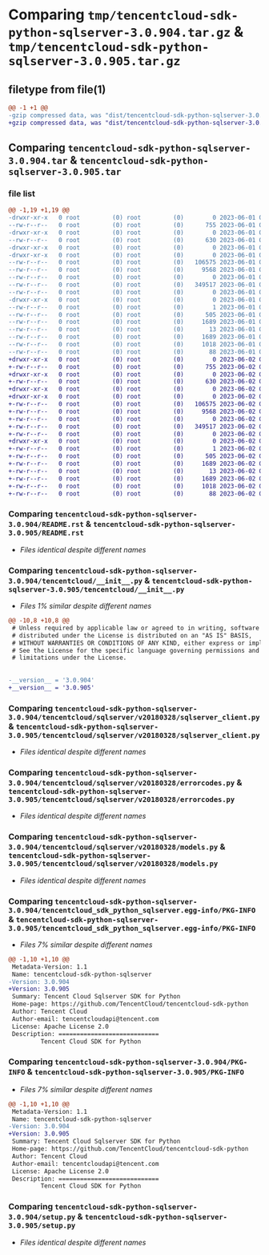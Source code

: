 # Comparing `tmp/tencentcloud-sdk-python-sqlserver-3.0.904.tar.gz` & `tmp/tencentcloud-sdk-python-sqlserver-3.0.905.tar.gz`

## filetype from file(1)

```diff
@@ -1 +1 @@
-gzip compressed data, was "dist/tencentcloud-sdk-python-sqlserver-3.0.904.tar", last modified: Thu Jun  1 02:45:08 2023, max compression
+gzip compressed data, was "dist/tencentcloud-sdk-python-sqlserver-3.0.905.tar", last modified: Fri Jun  2 00:38:05 2023, max compression
```

## Comparing `tencentcloud-sdk-python-sqlserver-3.0.904.tar` & `tencentcloud-sdk-python-sqlserver-3.0.905.tar`

### file list

```diff
@@ -1,19 +1,19 @@
-drwxr-xr-x   0 root         (0) root         (0)        0 2023-06-01 02:45:08.000000 tencentcloud-sdk-python-sqlserver-3.0.904/
--rw-r--r--   0 root         (0) root         (0)      755 2023-06-01 02:45:08.000000 tencentcloud-sdk-python-sqlserver-3.0.904/README.rst
-drwxr-xr-x   0 root         (0) root         (0)        0 2023-06-01 02:45:08.000000 tencentcloud-sdk-python-sqlserver-3.0.904/tencentcloud/
--rw-r--r--   0 root         (0) root         (0)      630 2023-06-01 02:45:08.000000 tencentcloud-sdk-python-sqlserver-3.0.904/tencentcloud/__init__.py
-drwxr-xr-x   0 root         (0) root         (0)        0 2023-06-01 02:45:08.000000 tencentcloud-sdk-python-sqlserver-3.0.904/tencentcloud/sqlserver/
-drwxr-xr-x   0 root         (0) root         (0)        0 2023-06-01 02:45:08.000000 tencentcloud-sdk-python-sqlserver-3.0.904/tencentcloud/sqlserver/v20180328/
--rw-r--r--   0 root         (0) root         (0)   106575 2023-06-01 02:45:08.000000 tencentcloud-sdk-python-sqlserver-3.0.904/tencentcloud/sqlserver/v20180328/sqlserver_client.py
--rw-r--r--   0 root         (0) root         (0)     9568 2023-06-01 02:45:08.000000 tencentcloud-sdk-python-sqlserver-3.0.904/tencentcloud/sqlserver/v20180328/errorcodes.py
--rw-r--r--   0 root         (0) root         (0)        0 2023-06-01 02:45:08.000000 tencentcloud-sdk-python-sqlserver-3.0.904/tencentcloud/sqlserver/v20180328/__init__.py
--rw-r--r--   0 root         (0) root         (0)   349517 2023-06-01 02:45:08.000000 tencentcloud-sdk-python-sqlserver-3.0.904/tencentcloud/sqlserver/v20180328/models.py
--rw-r--r--   0 root         (0) root         (0)        0 2023-06-01 02:45:08.000000 tencentcloud-sdk-python-sqlserver-3.0.904/tencentcloud/sqlserver/__init__.py
-drwxr-xr-x   0 root         (0) root         (0)        0 2023-06-01 02:45:08.000000 tencentcloud-sdk-python-sqlserver-3.0.904/tencentcloud_sdk_python_sqlserver.egg-info/
--rw-r--r--   0 root         (0) root         (0)        1 2023-06-01 02:45:08.000000 tencentcloud-sdk-python-sqlserver-3.0.904/tencentcloud_sdk_python_sqlserver.egg-info/dependency_links.txt
--rw-r--r--   0 root         (0) root         (0)      505 2023-06-01 02:45:08.000000 tencentcloud-sdk-python-sqlserver-3.0.904/tencentcloud_sdk_python_sqlserver.egg-info/SOURCES.txt
--rw-r--r--   0 root         (0) root         (0)     1689 2023-06-01 02:45:08.000000 tencentcloud-sdk-python-sqlserver-3.0.904/tencentcloud_sdk_python_sqlserver.egg-info/PKG-INFO
--rw-r--r--   0 root         (0) root         (0)       13 2023-06-01 02:45:08.000000 tencentcloud-sdk-python-sqlserver-3.0.904/tencentcloud_sdk_python_sqlserver.egg-info/top_level.txt
--rw-r--r--   0 root         (0) root         (0)     1689 2023-06-01 02:45:08.000000 tencentcloud-sdk-python-sqlserver-3.0.904/PKG-INFO
--rw-r--r--   0 root         (0) root         (0)     1018 2023-06-01 02:45:08.000000 tencentcloud-sdk-python-sqlserver-3.0.904/setup.py
--rw-r--r--   0 root         (0) root         (0)       88 2023-06-01 02:45:08.000000 tencentcloud-sdk-python-sqlserver-3.0.904/setup.cfg
+drwxr-xr-x   0 root         (0) root         (0)        0 2023-06-02 00:38:05.000000 tencentcloud-sdk-python-sqlserver-3.0.905/
+-rw-r--r--   0 root         (0) root         (0)      755 2023-06-02 00:38:05.000000 tencentcloud-sdk-python-sqlserver-3.0.905/README.rst
+drwxr-xr-x   0 root         (0) root         (0)        0 2023-06-02 00:38:05.000000 tencentcloud-sdk-python-sqlserver-3.0.905/tencentcloud/
+-rw-r--r--   0 root         (0) root         (0)      630 2023-06-02 00:38:05.000000 tencentcloud-sdk-python-sqlserver-3.0.905/tencentcloud/__init__.py
+drwxr-xr-x   0 root         (0) root         (0)        0 2023-06-02 00:38:05.000000 tencentcloud-sdk-python-sqlserver-3.0.905/tencentcloud/sqlserver/
+drwxr-xr-x   0 root         (0) root         (0)        0 2023-06-02 00:38:05.000000 tencentcloud-sdk-python-sqlserver-3.0.905/tencentcloud/sqlserver/v20180328/
+-rw-r--r--   0 root         (0) root         (0)   106575 2023-06-02 00:38:05.000000 tencentcloud-sdk-python-sqlserver-3.0.905/tencentcloud/sqlserver/v20180328/sqlserver_client.py
+-rw-r--r--   0 root         (0) root         (0)     9568 2023-06-02 00:38:05.000000 tencentcloud-sdk-python-sqlserver-3.0.905/tencentcloud/sqlserver/v20180328/errorcodes.py
+-rw-r--r--   0 root         (0) root         (0)        0 2023-06-02 00:38:05.000000 tencentcloud-sdk-python-sqlserver-3.0.905/tencentcloud/sqlserver/v20180328/__init__.py
+-rw-r--r--   0 root         (0) root         (0)   349517 2023-06-02 00:38:05.000000 tencentcloud-sdk-python-sqlserver-3.0.905/tencentcloud/sqlserver/v20180328/models.py
+-rw-r--r--   0 root         (0) root         (0)        0 2023-06-02 00:38:05.000000 tencentcloud-sdk-python-sqlserver-3.0.905/tencentcloud/sqlserver/__init__.py
+drwxr-xr-x   0 root         (0) root         (0)        0 2023-06-02 00:38:05.000000 tencentcloud-sdk-python-sqlserver-3.0.905/tencentcloud_sdk_python_sqlserver.egg-info/
+-rw-r--r--   0 root         (0) root         (0)        1 2023-06-02 00:38:05.000000 tencentcloud-sdk-python-sqlserver-3.0.905/tencentcloud_sdk_python_sqlserver.egg-info/dependency_links.txt
+-rw-r--r--   0 root         (0) root         (0)      505 2023-06-02 00:38:05.000000 tencentcloud-sdk-python-sqlserver-3.0.905/tencentcloud_sdk_python_sqlserver.egg-info/SOURCES.txt
+-rw-r--r--   0 root         (0) root         (0)     1689 2023-06-02 00:38:05.000000 tencentcloud-sdk-python-sqlserver-3.0.905/tencentcloud_sdk_python_sqlserver.egg-info/PKG-INFO
+-rw-r--r--   0 root         (0) root         (0)       13 2023-06-02 00:38:05.000000 tencentcloud-sdk-python-sqlserver-3.0.905/tencentcloud_sdk_python_sqlserver.egg-info/top_level.txt
+-rw-r--r--   0 root         (0) root         (0)     1689 2023-06-02 00:38:05.000000 tencentcloud-sdk-python-sqlserver-3.0.905/PKG-INFO
+-rw-r--r--   0 root         (0) root         (0)     1018 2023-06-02 00:38:05.000000 tencentcloud-sdk-python-sqlserver-3.0.905/setup.py
+-rw-r--r--   0 root         (0) root         (0)       88 2023-06-02 00:38:05.000000 tencentcloud-sdk-python-sqlserver-3.0.905/setup.cfg
```

### Comparing `tencentcloud-sdk-python-sqlserver-3.0.904/README.rst` & `tencentcloud-sdk-python-sqlserver-3.0.905/README.rst`

 * *Files identical despite different names*

### Comparing `tencentcloud-sdk-python-sqlserver-3.0.904/tencentcloud/__init__.py` & `tencentcloud-sdk-python-sqlserver-3.0.905/tencentcloud/__init__.py`

 * *Files 1% similar despite different names*

```diff
@@ -10,8 +10,8 @@
 # Unless required by applicable law or agreed to in writing, software
 # distributed under the License is distributed on an "AS IS" BASIS,
 # WITHOUT WARRANTIES OR CONDITIONS OF ANY KIND, either express or implied.
 # See the License for the specific language governing permissions and
 # limitations under the License.
 
 
-__version__ = '3.0.904'
+__version__ = '3.0.905'
```

### Comparing `tencentcloud-sdk-python-sqlserver-3.0.904/tencentcloud/sqlserver/v20180328/sqlserver_client.py` & `tencentcloud-sdk-python-sqlserver-3.0.905/tencentcloud/sqlserver/v20180328/sqlserver_client.py`

 * *Files identical despite different names*

### Comparing `tencentcloud-sdk-python-sqlserver-3.0.904/tencentcloud/sqlserver/v20180328/errorcodes.py` & `tencentcloud-sdk-python-sqlserver-3.0.905/tencentcloud/sqlserver/v20180328/errorcodes.py`

 * *Files identical despite different names*

### Comparing `tencentcloud-sdk-python-sqlserver-3.0.904/tencentcloud/sqlserver/v20180328/models.py` & `tencentcloud-sdk-python-sqlserver-3.0.905/tencentcloud/sqlserver/v20180328/models.py`

 * *Files identical despite different names*

### Comparing `tencentcloud-sdk-python-sqlserver-3.0.904/tencentcloud_sdk_python_sqlserver.egg-info/PKG-INFO` & `tencentcloud-sdk-python-sqlserver-3.0.905/tencentcloud_sdk_python_sqlserver.egg-info/PKG-INFO`

 * *Files 7% similar despite different names*

```diff
@@ -1,10 +1,10 @@
 Metadata-Version: 1.1
 Name: tencentcloud-sdk-python-sqlserver
-Version: 3.0.904
+Version: 3.0.905
 Summary: Tencent Cloud Sqlserver SDK for Python
 Home-page: https://github.com/TencentCloud/tencentcloud-sdk-python
 Author: Tencent Cloud
 Author-email: tencentcloudapi@tencent.com
 License: Apache License 2.0
 Description: ============================
         Tencent Cloud SDK for Python
```

### Comparing `tencentcloud-sdk-python-sqlserver-3.0.904/PKG-INFO` & `tencentcloud-sdk-python-sqlserver-3.0.905/PKG-INFO`

 * *Files 7% similar despite different names*

```diff
@@ -1,10 +1,10 @@
 Metadata-Version: 1.1
 Name: tencentcloud-sdk-python-sqlserver
-Version: 3.0.904
+Version: 3.0.905
 Summary: Tencent Cloud Sqlserver SDK for Python
 Home-page: https://github.com/TencentCloud/tencentcloud-sdk-python
 Author: Tencent Cloud
 Author-email: tencentcloudapi@tencent.com
 License: Apache License 2.0
 Description: ============================
         Tencent Cloud SDK for Python
```

### Comparing `tencentcloud-sdk-python-sqlserver-3.0.904/setup.py` & `tencentcloud-sdk-python-sqlserver-3.0.905/setup.py`

 * *Files identical despite different names*

